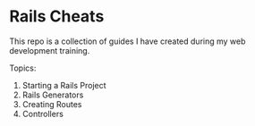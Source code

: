 # Rails Cheats

This repo is a collection of guides I have created during my web development training.

Topics:

1. Starting a Rails Project
2. Rails Generators
3. Creating Routes
4. Controllers
